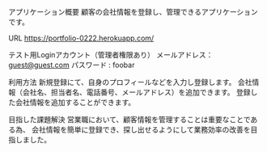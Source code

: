アプリケーション概要
顧客の会社情報を登録し、管理できるアプリケーションです。

URL
https://portfolio-0222.herokuapp.com/

テスト用Loginアカウント（管理者権限あり）
メールアドレス： guest@guest.com
パスワード : foobar

利用方法
新規登録にて、自身のプロフィールなどを入力し登録します。
会社情報（会社名、担当者名、電話番号、メールアドレス）を追加できます。
登録した会社情報を追加することができます。

目指した課題解決
営業職において、顧客情報を管理することは重要なことである為、
会社情報を簡単に登録でき、探し出せるようにして業務効率の改善を目指しました。

